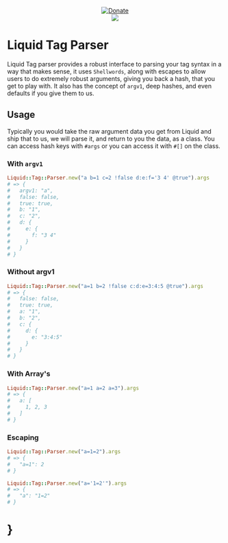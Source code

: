 <p align=center>
  <a href=https://goo.gl/BhrgjW>
    <img src=https://envygeeks.io/badges/paypal-large_1.png alt=Donate>
  </a>
  <br>
  <a href=https://travis-ci.org/envygeeks/liquid-tag-parser>
    <img src="https://travis-ci.org/envygeeks/liquid-tag-parser.svg?branch=master">
  </a>
</div>

# Liquid Tag Parser

Liquid Tag parser provides a robust interface to parsing your tag syntax in a way that makes sense, it uses `Shellwords`, along with escapes to allow users to do extremely robust arguments, giving you back a hash, that you get to play with.  It also has the concept of `argv1`, deep hashes, and even defaults if you give them to us.

## Usage

Typically you would take the raw argument data you get from Liquid and ship that to us, we will parse it, and return to you the data, as a class.  You can access hash keys with `#args` or you can access it with `#[]` on the class.

### With `argv1`

```ruby
Liquid::Tag::Parser.new("a b=1 c=2 !false d:e:f='3 4' @true").args
# => {
#   argv1: "a",
#   false: false,
#   true: true,
#   b: "1",
#   c: "2",
#   d: {
#     e: {
#       f: "3 4"
#     }
#   }
# }
```

### Without argv1

```ruby
Liquid::Tag::Parser.new("a=1 b=2 !false c:d:e=3:4:5 @true").args
# => {
#   false: false,
#   true: true,
#   a: "1",
#   b: "2",
#   c: {
#     d: {
#       e: "3:4:5"
#     }
#   }
# }
```

### With Array's

```ruby
Liquid::Tag::Parser.new("a=1 a=2 a=3").args
# => {
#   a: [
#     1, 2, 3
#   ]
# }
```

### Escaping

```ruby
Liquid::Tag::Parser.new("a=1=2").args
# => {
#   "a=1": 2
# }
```

```ruby
Liquid::Tag::Parser.new("a='1=2'").args
# => {
#   "a": "1=2"
# }
```
# }
```
